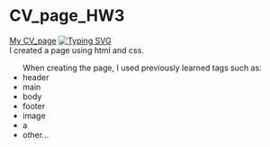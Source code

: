# CV_page_HW3
[My CV_page](https://leonidzhukovets.github.io/CV_page_HW3_4/)
[![Typing SVG](https://readme-typing-svg.herokuapp.com?color=%2336BCF7&lines=Page+about+me)](https://git.io/typing-svg)
<br>
I created a page using html and css.
<ul>When creating the page, I used previously learned tags such as:
<li>header
<li>main
<li>body
<li>footer
<li>image
<li>a
<li>other...
  </ul>
